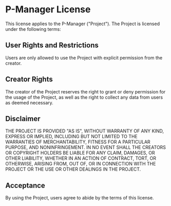 # P-Manager License

This license applies to the P-Manager ("Project").
The Project is licensed under the following terms:

## User Rights and Restrictions

Users are only allowed to use the Project with explicit permission from the creator.

## Creator Rights

The creator of the Project reserves the right to grant or deny permission for the usage of the Project, 
as well as the right to collect any data from users as deemed necessary.

## Disclaimer

THE PROJECT IS PROVIDED "AS IS", WITHOUT WARRANTY OF ANY KIND, EXPRESS OR IMPLIED, 
INCLUDING BUT NOT LIMITED TO THE WARRANTIES OF MERCHANTABILITY, FITNESS FOR A PARTICULAR PURPOSE, 
AND NONINFRINGEMENT. IN NO EVENT SHALL THE CREATORS OR COPYRIGHT HOLDERS BE LIABLE FOR ANY CLAIM, DAMAGES, 
OR OTHER LIABILITY, WHETHER IN AN ACTION OF CONTRACT, TORT, OR OTHERWISE, ARISING FROM, OUT OF, 
OR IN CONNECTION WITH THE PROJECT OR THE USE OR OTHER DEALINGS IN THE PROJECT.

## Acceptance

By using the Project, users agree to abide by the terms of this license.
